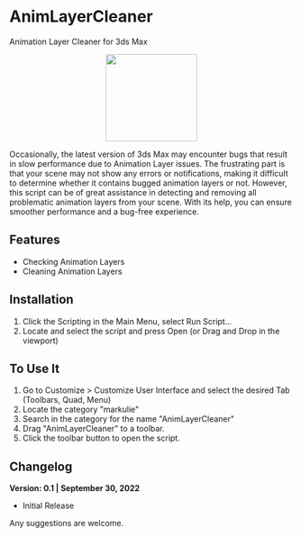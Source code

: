 # AnimLayerCleaner
Animation Layer Cleaner for 3ds Max

<p align="center">
  <img width="162" height="155" src="https://raw.githubusercontent.com/markulie/AnimLayerCleaner/main/AnimLayerCleaner_Window.png">
</p>
<p>
  Occasionally, the latest version of 3ds Max may encounter bugs that result in slow performance due to Animation Layer issues. The frustrating part is that your scene may not show any errors or notifications, making it difficult to determine whether it contains bugged animation layers or not. However, this script can be of great assistance in detecting and removing all problematic animation layers from your scene. With its help, you can ensure smoother performance and a bug-free experience.
</p>


## Features
- Checking Animation Layers
- Cleaning Animation Layers

## Installation
1. Click the Scripting in the Main Menu, select Run Script...
2. Locate and select the script and press Open (or Drag and Drop in the viewport)

## To Use It
1. Go to Customize > Customize User Interface and select the desired Tab (Toolbars, Quad, Menu)
2. Locate the category "markulie"
3. Search in the category for the name "AnimLayerCleaner"
4. Drag "AnimLayerCleaner" to a toolbar.
5. Click the toolbar button to open the script.



## Changelog

__Version: 0.1 | September 30, 2022__
- Initial Release 


Any suggestions are welcome.
